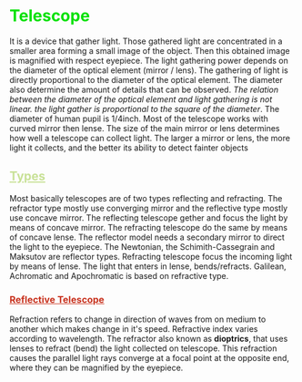 # <span style="color:rgb(0,225,0)">Telescope</span>
It is a device that gather light. Those gathered light are concentrated in a smaller area forming a small image of the object. Then this obtained image is magnified with respect eyepiece. The light gathering power depends on the diameter of the optical element (mirror / lens). The gathering of light is directly proportional to the diameter of the optical element. The diameter also determine the amount of details that can be observed. *The relation between the diameter of the optical element and light gathering is not linear. the light gather is proportional to the square of the diameter*. The diameter of human pupil is 1/4inch. Most of the telescope works with curved mirror then lense. The size of the main mirror or lens determines how well a telescope can collect light. The larger a mirror or lens, the more light it collects, and the better its ability to detect fainter objects
## <span style="color:rgb(200,225,150)"><u>Types</u></span>
Most basically telescopes are of two types reflecting and refracting. The refractor type mostly use converging mirror and the reflective type mostly use concave mirror. The reflecting telescope gether and focus the light by means of concave mirror. The refracting telescope do the same by means of concave lense. The reflector model needs a secondary mirror to direct the light to the eyepiece. The Newtonian, the Schimith-Cassegrain and Maksutov are reflector types. Refracting telescope focus the incoming light by means of lense. The light that enters in lense, bends/refracts. Galilean, Achromatic and Apochromatic is based on refractive type.
### <span style="color:rgb(200,50,30)"><u>Reflective Telescope</u></span>
Refraction refers to change in direction of waves from on medium to another which makes change in it's speed. Refractive index varies according to wavelength. The refractor also known as **dioptrics**, that uses lenses to refract (bend) the light collected on telescope. This refraction causes the parallel light rays converge at a focal point at the opposite end, where they can be  magnified by the eyepiece.
